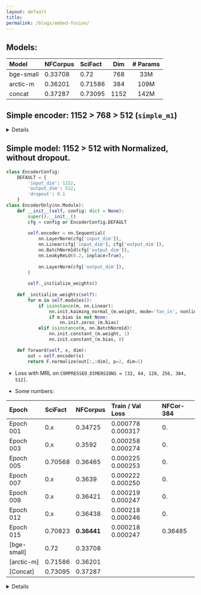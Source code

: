 ```yaml
---
layout: default
title:
permalink: /blogs/embed-fusion/
---
```





## Models:

| Model     | NFCorpus | SciFact  | Dim |# Params |
| :-------- | :------- | :------- | :-: |:-: 	  |
| bge-small | 0.33708  | 0.72	  | 768 | 33M     |
| arctic-m  | 0.36201  | 0.71586  | 384 | 109M    |
| concat    | 0.37287  | 0.73095  | 1152| 142M    |


## Simple encoder:  1152 > 768 > 512 (`simple_m1`)

<details>
```python

import torch.nn as nn

class EncoderConfig:
    DEFAULT = {
        'input_dim': 1152,
        'hidden_dim': 768,
        'output_dim': 512,
        'dropout': 0.1
    }

class EncoderOnly(nn.Module):
    def __init__(self, config: dict = None):
        super().__init__()
        cfg = config or EncoderConfig.DEFAULT
        
        self.encoder = nn.Sequential(
            nn.Linear(cfg['input_dim'], cfg['hidden_dim']),
            nn.BatchNorm1d(cfg['hidden_dim']),
            nn.LeakyReLU(0.2, inplace=True),
            nn.Dropout(cfg['dropout']),
            
            nn.Linear(cfg['hidden_dim'], cfg['output_dim']),
            nn.BatchNorm1d(cfg['output_dim']),
            nn.LeakyReLU(0.2, inplace=True)
        )
        
        self._initialize_weights()
    
    def _initialize_weights(self):
        for m in self.modules():
            if isinstance(m, nn.Linear):
                nn.init.kaiming_normal_(m.weight, mode='fan_in', nonlinearity='leaky_relu')
                if m.bias is not None:
                    nn.init.zeros_(m.bias)
            elif isinstance(m, nn.BatchNorm1d):
                nn.init.constant_(m.weight, 1)
                nn.init.constant_(m.bias, 0)
    
    def forward(self, x, dim):
        return self.encoder(x)[:,:dim]
```


Output-dim = 512

Numbers: 
	* NFCorpus: 0.31671
	* SciFact:  0.63541

* Epoch 1/30:  Train Loss: 0.000102, Val Loss: 0.000053
* Epoch 10/30: Train Loss: 0.000036, Val Loss: 0.000039


### Simple model: 1152 > 512



```python
class EncoderConfig:
    DEFAULT = {
        'input_dim': 1152,
        'output_dim': 512,
        'dropout': 0.1
    }

class EncoderOnly(nn.Module):
    def __init__(self, config: dict = None):
        super().__init__()
        cfg = config or EncoderConfig.DEFAULT
        
        self.encoder = nn.Sequential(
            nn.Linear(cfg['input_dim'], cfg['output_dim']),
            nn.BatchNorm1d(cfg['output_dim']),
            nn.LeakyReLU(0.2, inplace=True),
            nn.Dropout(cfg['dropout'])
        )
        
        self._initialize_weights()
    
    def _initialize_weights(self):
        for m in self.modules():
            if isinstance(m, nn.Linear):
                nn.init.kaiming_normal_(m.weight, mode='fan_in', nonlinearity='leaky_relu')
                if m.bias is not None:
                    nn.init.zeros_(m.bias)
            elif isinstance(m, nn.BatchNorm1d):
                nn.init.constant_(m.weight, 1)
                nn.init.constant_(m.bias, 0)
    
    def forward(self, x, dim):
        return self.encoder(x)[:,:dim]
```
</details>




## Simple model: 1152 > 512 with Normalized, without dropout.


```python
class EncoderConfig:
    DEFAULT = {
        'input_dim': 1152,
        'output_dim': 512,
        'dropout': 0.1
    }
class EncoderOnly(nn.Module):
    def __init__(self, config: dict = None):
        super().__init__()
        cfg = config or EncoderConfig.DEFAULT
        
        self.encoder = nn.Sequential(
            nn.LayerNorm(cfg['input_dim']),
            nn.Linear(cfg['input_dim'], cfg['output_dim']),
            nn.BatchNorm1d(cfg['output_dim']),
            nn.LeakyReLU(0.2, inplace=True),
            
            nn.LayerNorm(cfg['output_dim']),
        )
        
        self._initialize_weights()
    
    def _initialize_weights(self):
        for m in self.modules():
            if isinstance(m, nn.Linear):
                nn.init.kaiming_normal_(m.weight, mode='fan_in', nonlinearity='leaky_relu')
                if m.bias is not None:
                    nn.init.zeros_(m.bias)
            elif isinstance(m, nn.BatchNorm1d):
                nn.init.constant_(m.weight, 1)
                nn.init.constant_(m.bias, 0)

    def forward(self, x, dim):
        out = self.encoder(x)
        return F.normalize(out[:,:dim], p=2, dim=1)
```
* Loss with MRL on `COMPRESSED_DIMENSIONS = [32, 64, 128, 256, 384, 512]`.  

* Some numbers:

| Epoch     | SciFact | NFCorpus   | Train / Val Loss   |  NFCor-384 |
| :-------- | :------ | :-------   | :----------------  |  :-------  |
| Epoch 001 | 0.x     | 0.34725	   | 0.000778  0.000317 |  0.        |
| Epoch 003 | 0.x     | 0.3592     | 0.000258  0.000274 |  0.        |
| Epoch 005 | 0.70568 | 0.36465    | 0.000225  0.000253 |  0.        |
| Epoch 007 | 0.x     | 0.3639     | 0.000222  0.000250 |  0.        |
| Epoch 009 | 0.x     | 0.36421    | 0.000219  0.000247 |  0.        |
| Epoch 012 | 0.x     | 0.36438    | 0.000218  0.000246 |  0.        |
| Epoch 015 | 0.70823 | **0.36441**| 0.000218  0.000247 |  0.36485   |
|[bge-small]| 0.72	  | 0.33708    | 
| [arctic-m]| 0.71586 | 0.36201    | 
| [Concat]  | 0.73095 | 0.37287    | 



<details>


## Auto-Encoder: 

### With reconstruction loss:




### With MRL style loss:




## Attention based:


## TODO:

* Understand transformer dimensions 
* Throw a batch in it and see how it evolves.
* Code the thing
* to google ai studio: I have this bert model, I want to do surgery upon. and recover the outputs after layer 5. how can i do so?


* Back to the model;
* Back to AE, simple stuff.


* Understand the data..



<details>

Try:

```
class ImprovedSimilarityLoss(nn.Module):
    def __init__(self, weight: float = 1.0, margin: float = 0.1, temperature: float = 0.05):
        super().__init__()
        self.weight = weight
        self.margin = margin
        self.temperature = temperature

    def forward(self, model_output: torch.Tensor, targets: torch.Tensor) -> torch.Tensor:
        # Compute similarities
        sim_outputs = F.cosine_similarity(model_output.unsqueeze(1), 
                                        model_output.unsqueeze(0), dim=-1) / self.temperature
        sim_targets = F.cosine_similarity(targets.unsqueeze(1), 
                                        targets.unsqueeze(0), dim=-1) / self.temperature
        
        # Create mask for positive and negative pairs
        batch_size = sim_outputs.size(0)
        mask = torch.eye(batch_size, device=sim_outputs.device)
        
        # Compute loss with margin
        pos_loss = ((sim_outputs - sim_targets) ** 2) * mask
        neg_loss = torch.relu(sim_outputs - self.margin) * (1 - mask)
        
        loss = (pos_loss.sum() + neg_loss.sum()) / (batch_size * (batch_size - 1))
        return self.weight * loss
```
